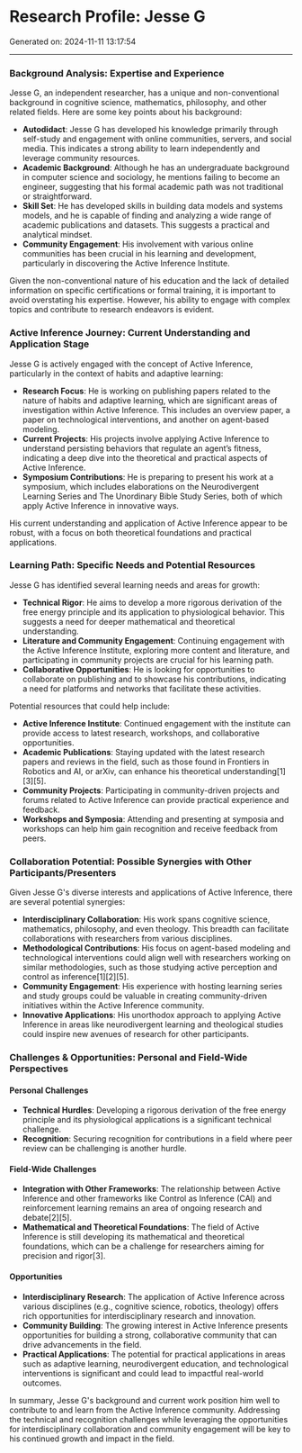 # Research Profile: Jesse G

Generated on: 2024-11-11 13:17:54

---

### Background Analysis: Expertise and Experience

Jesse G, an independent researcher, has a unique and non-conventional background in cognitive science, mathematics, philosophy, and other related fields. Here are some key points about his background:

- **Autodidact**: Jesse G has developed his knowledge primarily through self-study and engagement with online communities, servers, and social media. This indicates a strong ability to learn independently and leverage community resources.
- **Academic Background**: Although he has an undergraduate background in computer science and sociology, he mentions failing to become an engineer, suggesting that his formal academic path was not traditional or straightforward.
- **Skill Set**: He has developed skills in building data models and systems models, and he is capable of finding and analyzing a wide range of academic publications and datasets. This suggests a practical and analytical mindset.
- **Community Engagement**: His involvement with various online communities has been crucial in his learning and development, particularly in discovering the Active Inference Institute.

Given the non-conventional nature of his education and the lack of detailed information on specific certifications or formal training, it is important to avoid overstating his expertise. However, his ability to engage with complex topics and contribute to research endeavors is evident.

### Active Inference Journey: Current Understanding and Application Stage

Jesse G is actively engaged with the concept of Active Inference, particularly in the context of habits and adaptive learning:

- **Research Focus**: He is working on publishing papers related to the nature of habits and adaptive learning, which are significant areas of investigation within Active Inference. This includes an overview paper, a paper on technological interventions, and another on agent-based modeling.
- **Current Projects**: His projects involve applying Active Inference to understand persisting behaviors that regulate an agent’s fitness, indicating a deep dive into the theoretical and practical aspects of Active Inference.
- **Symposium Contributions**: He is preparing to present his work at a symposium, which includes elaborations on the Neurodivergent Learning Series and The Unordinary Bible Study Series, both of which apply Active Inference in innovative ways.

His current understanding and application of Active Inference appear to be robust, with a focus on both theoretical foundations and practical applications.

### Learning Path: Specific Needs and Potential Resources

Jesse G has identified several learning needs and areas for growth:

- **Technical Rigor**: He aims to develop a more rigorous derivation of the free energy principle and its application to physiological behavior. This suggests a need for deeper mathematical and theoretical understanding.
- **Literature and Community Engagement**: Continuing engagement with the Active Inference Institute, exploring more content and literature, and participating in community projects are crucial for his learning path.
- **Collaborative Opportunities**: He is looking for opportunities to collaborate on publishing and to showcase his contributions, indicating a need for platforms and networks that facilitate these activities.

Potential resources that could help include:
- **Active Inference Institute**: Continued engagement with the institute can provide access to latest research, workshops, and collaborative opportunities.
- **Academic Publications**: Staying updated with the latest research papers and reviews in the field, such as those found in Frontiers in Robotics and AI, or arXiv, can enhance his theoretical understanding[1][3][5].
- **Community Projects**: Participating in community-driven projects and forums related to Active Inference can provide practical experience and feedback.
- **Workshops and Symposia**: Attending and presenting at symposia and workshops can help him gain recognition and receive feedback from peers.

### Collaboration Potential: Possible Synergies with Other Participants/Presenters

Given Jesse G's diverse interests and applications of Active Inference, there are several potential synergies:

- **Interdisciplinary Collaboration**: His work spans cognitive science, mathematics, philosophy, and even theology. This breadth can facilitate collaborations with researchers from various disciplines.
- **Methodological Contributions**: His focus on agent-based modeling and technological interventions could align well with researchers working on similar methodologies, such as those studying active perception and control as inference[1][2][5].
- **Community Engagement**: His experience with hosting learning series and study groups could be valuable in creating community-driven initiatives within the Active Inference community.
- **Innovative Applications**: His unorthodox approach to applying Active Inference in areas like neurodivergent learning and theological studies could inspire new avenues of research for other participants.

### Challenges & Opportunities: Personal and Field-Wide Perspectives

#### Personal Challenges
- **Technical Hurdles**: Developing a rigorous derivation of the free energy principle and its physiological applications is a significant technical challenge.
- **Recognition**: Securing recognition for contributions in a field where peer review can be challenging is another hurdle.

#### Field-Wide Challenges
- **Integration with Other Frameworks**: The relationship between Active Inference and other frameworks like Control as Inference (CAI) and reinforcement learning remains an area of ongoing research and debate[2][5].
- **Mathematical and Theoretical Foundations**: The field of Active Inference is still developing its mathematical and theoretical foundations, which can be a challenge for researchers aiming for precision and rigor[3].

#### Opportunities
- **Interdisciplinary Research**: The application of Active Inference across various disciplines (e.g., cognitive science, robotics, theology) offers rich opportunities for interdisciplinary research and innovation.
- **Community Building**: The growing interest in Active Inference presents opportunities for building a strong, collaborative community that can drive advancements in the field.
- **Practical Applications**: The potential for practical applications in areas such as adaptive learning, neurodivergent education, and technological interventions is significant and could lead to impactful real-world outcomes.

In summary, Jesse G's background and current work position him well to contribute to and learn from the Active Inference community. Addressing the technical and recognition challenges while leveraging the opportunities for interdisciplinary collaboration and community engagement will be key to his continued growth and impact in the field.